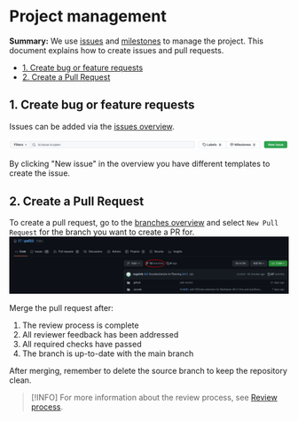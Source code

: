 # Project management

**Summary:** We use [issues](https://github.com/una-auxme/paf/issues) and [milestones](https://github.com/una-auxme/paf/milestones) to manage the project. This document explains how to create issues and pull requests.

- [1. Create bug or feature requests](#1-create-bug-or-feature-requests)
- [2. Create a Pull Request](#2-create-a-pull-request)

## 1. Create bug or feature requests

Issues can be added via the [issues overview](https://github.com/una-auxme/paf/issues).

![create issue](../assets/create_issue.png)

By clicking "New issue" in the overview you have different templates to create the issue.

## 2. Create a Pull Request

To create a pull request, go to the [branches overview](https://github.com/una-auxme/paf/branches) and select ``New Pull Request`` for the branch you want to create a PR for.
![img.png](../assets/branch_overview.png)
<!-- TODO image is outdated -->

Merge the pull request after:

1. The review process is complete
2. All reviewer feedback has been addressed
3. All required checks have passed
4. The branch is up-to-date with the main branch

After merging, remember to delete the source branch to keep the repository clean. 

>[!INFO] For more information about the review process, see [Review process](./review_guideline.md).
